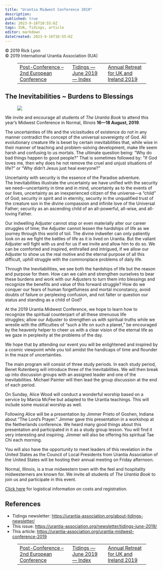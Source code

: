 ```yaml
---
title: "Urantia Midwest Conference 2019"
description: 
published: true
date: 2023-9-16T10:55:6Z
tags: IUA, Tidings, article
editor: markdown
dateCreated: 2023-9-16T10:55:6Z
---
```


<p class="v-card v-sheet theme--light gray lighten-3 px-2">© 2019 Rick Lyon<br>© 2019 International Urantia Association (IUA)</p>
<figure class="table chapter-navigator">
  <table>
    <tbody>
      <tr>
        <td>
        <a href="/en/article/Risto_Mantynen/post_conference_2nd_european">
          <span class="mdi mdi-arrow-left-drop-circle"></span><span class="pl-2">Post-Conference – 2nd European Conference</span>
        </a>
        </td>
        <td>
        <a href="/en/index/articles_iua_tidings#tidings-june-2019">
          <span class="mdi mdi-book-open-variant"></span><span class="pl-2">Tidings — June 2019 — Index</span>
        </a>
        </td>
        <td>
        <a href="/en/article/Chris_Moseley/annual_retreat_uk_ireland_2019">
          <span class="pr-2">Annual Retreat for UK and Ireland 2019</span><span class="mdi mdi-arrow-right-drop-circle"></span>
        </a>
        </td>
      </tr>
    </tbody>
  </table>
</figure>


## The Inevitabilities ~ Burdens to Blessings

<figure id="Figure_1" class="image urantiapedia image-style-align-left">
<img src="/image/article/IUA_Tidings/ant-strong-man_2160873k-300x225-150x150.jpg">
</figure>

We invite and encourage all students of _The Urantia Book_ to attend this year’s Midwest Conference in Normal, Illinois **16—18 August, 2019**.

The uncertainties of life and the vicissitudes of existence do not in any manner contradict the concept of the universal sovereignty of God. All evolutionary creature life is beset by certain inevitabilities that, while wise in their manner of teaching and problem-solving development, make life seem harsh and confusing to us mortals. The ultimate question being: “Why do bad things happen to good people?” That is sometimes followed by: “If God loves me, then why does he not remove the cruel and unjust situations of life?” or “Why didn’t Jesus just heal everyone?”

Uncertainty with security is the essence of the Paradise adventure. The Inevitabilities illustrate the uncertainty we have unified with the security we need—uncertainty in time and in mind, uncertainty as to the events of our lives, uncertainty as an inexperienced citizen of the universe—a “child” of God; security in spirit and in eternity, security in the unqualified trust of the creature son in the divine compassion and infinite love of the Universal Father; security as an ascending child of an all-powerful, all-wise, and all-loving Father.

Our indwelling Adjuster cannot stop or even materially alter our career struggles of time; the Adjuster cannot lessen the hardships of life as we journey through this world of toil. The divine indweller can only patiently look on as we fight the battles of life as it is lived on Urantia. But the valiant Adjuster will fight with us and for us if we invite and allow him to do so. We can be comforted and inspired, enthralled and intrigued, if we allow our Adjuster to show us the real motive and the eternal purpose of all this difficult, uphill struggle with the commonplace problems of daily life.

Through the Inevitabilities, we see both the hardships of life but the reason and purpose for them. How can we calm and strengthen ourselves to bear these burdens and work with our Adjusters to turn them into blessings and recognize the benefits and value of this forward struggle? How do we conquer our fears of human forgetfulness and mortal inconstancy, avoid doubts of failure or perplexing confusion, and not falter or question our status and standing as a child of God?

At the 2019 Urantia Midwest Conference, we hope to learn how to recognize the spiritual counterpart of all these strenuous life struggles; allow our Adjuster to strengthen us with spiritual truths while we wrestle with the difficulties of “such a life on such a planet,” be encouraged by the heavenly helper to cheer us with a clear vision of the eternal life as we gaze in perplexity at the problems of the day.

We hope that by attending our event you will be enlightened and inspired by a cosmic viewpoint while you toil amidst the handicaps of time and flounder in the maze of uncertainties.

The main program will consist of three study periods. In each study period, Benet Rutenberg will introduce three of the Inevitabilities. We will then break up into discussion groups with an assigned leader and one of the Inevitabilities. Michael Painter will then lead the group discussion at the end of each period.

On Sunday, Alice Wood will conduct a wonderful worship based on a service by Marcia McFee but adapted to the Urantia teachings. This will include some musical worship as well.

Following Alice will be a presentation by Jimmer Prieto of Goshen, Indiana about “The Lord’s Prayer.” Jimmer gave this presentation in a workshop at the Netherlands conference. We heard many good things about this presentation and participated in it as a study group lesson. You will find it very interesting and inspiring. Jimmer will also be offering his spiritual Tae Chi each morning.

You will also have the opportunity to meet leaders of this revelation in the United States as the Council of Local Presidents from Urantia Association of the United States will be hosting their annual meeting on Friday afternoon.

Normal, Illinois, is a true midwestern town with the feel and hospitality midwesterners are known for. We invite all students of _The Urantia Book_ to join us and participate in this event.

[Click here](https://glmua.urantia-association.org/midwest-conference-details/) for logistical information on costs and registration.

## References

- Tidings newsletter: https://urantia-association.org/about-tidings-newsletter/
- This issue: https://urantia-association.org/newsletter/tidings-june-2019/
- This article: https://urantia-association.org/urantia-midwest-conference-2019

<figure class="table chapter-navigator">
  <table>
    <tbody>
      <tr>
        <td>
        <a href="/en/article/Risto_Mantynen/post_conference_2nd_european">
          <span class="mdi mdi-arrow-left-drop-circle"></span><span class="pl-2">Post-Conference – 2nd European Conference</span>
        </a>
        </td>
        <td>
        <a href="/en/index/articles_iua_tidings#tidings-june-2019">
          <span class="mdi mdi-book-open-variant"></span><span class="pl-2">Tidings — June 2019 — Index</span>
        </a>
        </td>
        <td>
        <a href="/en/article/Chris_Moseley/annual_retreat_uk_ireland_2019">
          <span class="pr-2">Annual Retreat for UK and Ireland 2019</span><span class="mdi mdi-arrow-right-drop-circle"></span>
        </a>
        </td>
      </tr>
    </tbody>
  </table>
</figure>
